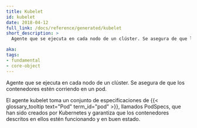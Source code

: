 ```yaml
---
title: Kubelet
id: kubelet
date: 2018-04-12
full_link: /docs/reference/generated/kubelet
short_description: >
  Agente que se ejecuta en cada nodo de un clúster. Se asegura de que los contenedores estén corriendo en un pod.

aka:
tags:
- fundamental
- core-object
---
```

  Agente que se ejecuta en cada nodo de un clúster. Se asegura de que los contenedores estén corriendo en un pod.

<!--more-->

El agente kubelet toma un conjunto de especificaciones de {{< glossary_tooltip text="Pod" term_id="pod" >}}, llamados
 PodSpecs, que han sido creados por Kubernetes y garantiza que los contenedores descritos en ellos estén funcionando y
 en buen estado.
